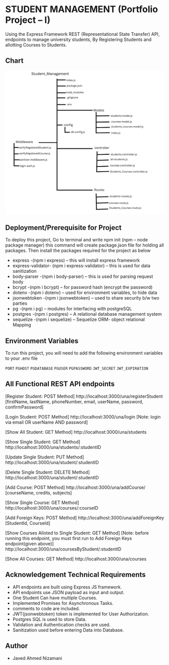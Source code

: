 
# STUDENT MANAGEMENT (Portfolio Project – I)

Using the Express Framework REST (Representational State Transfer) API, endpoints to manage university students, By Registering Students and allotting Courses to Students.
## Chart

![chart](https://github.com/JavedNizamani/Student_Management/blob/main/chart.jpg)




## Deployment/Prerequisite for Project

To deploy this project, Go to terminal and write npm init (npm – node package manager) this command will create package.json file for holding all packages. Then install the packages required for the project as below

- express -(npm i express) – this will install  express framework
- express-validator- (npm i express-validator) – this is used for data sanitization
- body-parser -(npm i body-parser) – this is used for parsing request body
- bcrypt -(npm i bcrypt) – for password hash (encrypt the password)
- dotenv -(npm i dotenv) – used for environment variables, to hide data
- jsonwebtoken -(npm i jsonwebtoken) – used to share security b/w two parties
- pg -(npm i pg) – modules for interfacing with postgreSQL
- postgres -(npm i postgres) – A relational database management system
- sequelize -(npm i sequelize) – Sequelize ORM- object relational Mapping



## Environment Variables

To run this project, you will need to add the following environment variables to your .env file

`PORT`
`PGHOST`
`PGDATABASE`
`PGUSER`
`PGPASSWORD`
`JWT_SECRET`
`JWT_EXPIRATION`


## All Functional REST API endpoints

[Register Student: POST Method]
http://localhost:3000/una/registerStudent
[firstName, lastName, phoneNumber, email, userName, password, confirmPassword]

[Login Student: POST Method]
http://localhost:3000/una/login
[Note: login via email OR userName AND password]

[Show All Student: GET Method]
http://localhost:3000/una/students

[Show Single Student: GET Method]
http://localhost:3000/una/students/:studentID

[Update Single Student: PUT Method]
http://localhost:3000/una/student/:studentID

[Delete Single Student: DELETE Method]
http://localhost:3000/una/student/:studentID

[Add Course: POST Method]
http://localhost:3000/una/addCourse/
[courseName, credits, subjects]

[Show Single Course: GET Method]
http://localhost:3000/una/courses/:courseID

[Add Foreign Keys: POST Method]
http://localhost:3000/una/addForeignKey
[StudentId, CourseId]

[Show Courses Alloted to Single Student: GET Method]
[Note: before running this endpoint, you must first run to Add Foreign Keys endpoint(given above)]
http://localhost:3000/una/coursesByStudent/:studentID

[Show All Courses: GET Method]
http://localhost:3000/una/courses


## Acknowledgement Technical Requirements

- API endpoints are built using Express JS framework.
- API endpoints use JSON payload as input and output.
- One Student Can have multiple Courses.
- Implemented Promises for Asynchronous Tasks.
- comments to code are included.
- JWT(jsonwebtoken) token is implemented for User Authorization.
- Postgres SQL is used to store Data.
- Validation and Authentication checks are used.
- Sanitization used before entering Data into Database.

## Author
- Javed Ahmed Nizamani

